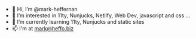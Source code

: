 - 👋 Hi, I’m @mark-heffernan
- 👀 I’m interested in 11ty, Nunjucks, Netlify, Web Dev, javascript and css ...
- 🌱 I’m currently learning 11ty, Nunjucks and static sites
- 📫 I'm at mark@heffo.biz

<!---
mark-heffernan/mark-heffernan is a ✨ special ✨ repository because its `README.md` (this file) appears on your GitHub profile.
You can click the Preview link to take a look at your changes.
--->
